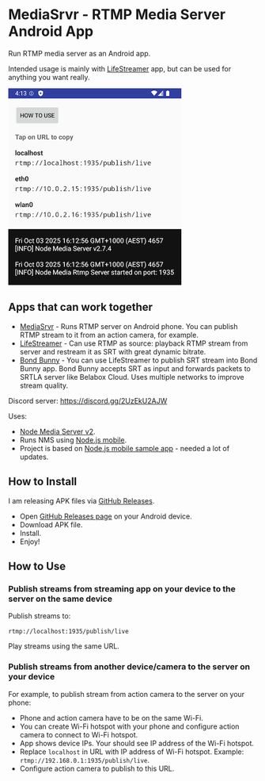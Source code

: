 # MediaSrvr - RTMP Media Server Android App

Run RTMP media server as an Android app.

Intended usage is mainly with [LifeStreamer](https://github.com/dimadesu/LifeStreamer) app, but can be used for anything you want really.

![MediaSrvr Screenshot](docs/MediaSrvr-screenshot.png)

## Apps that can work together

- [MediaSrvr](https://github.com/dimadesu/MediaSrvr) - Runs RTMP server on Android phone. You can publish RTMP stream to it from an action camera, for example.
- [LifeStreamer](https://github.com/dimadesu/LifeStreamer) - Can use RTMP as source: playback RTMP stream from server and restream it as SRT with great dynamic bitrate.
- [Bond Bunny](https://github.com/dimadesu/bond-bunny) - You can use LifeStreamer to publish SRT stream into Bond Bunny app. Bond Bunny accepts SRT as input and forwards packets to SRTLA server like Belabox Cloud. Uses multiple networks to improve stream quality.

Discord server: https://discord.gg/2UzEkU2AJW

Uses:
- [Node Media Server v2](https://github.com/illuspas/Node-Media-Server/tree/v2).
- Runs NMS using [Node.js mobile](https://github.com/nodejs-mobile/nodejs-mobile).
- Project is based on [Node.js mobile sample app](https://github.com/nodejs-mobile/nodejs-mobile-samples/tree/master/android/native-gradle-node-folder) - needed a lot of updates.

## How to Install

I am releasing APK files via [GitHub Releases](https://github.com/dimadesu/MediaSrvr/releases).

- Open [GitHub Releases page](https://github.com/dimadesu/MediaSrvr/releases) on your Android device.
- Download APK file.
- Install.
- Enjoy!

## How to Use

### Publish streams from streaming app on your device to the server on the same device

Publish streams to:

```
rtmp://localhost:1935/publish/live
```

Play streams using the same URL.

### Publish streams from another device/camera to the server on your device

For example, to publish stream from action camera to the server on your phone:

- Phone and action camera have to be on the same Wi-Fi.
- You can create Wi-Fi hotspot with your phone and configure action camera to connect to Wi-Fi hotspot.
- App shows device IPs. Your should see IP address of the Wi-Fi hotspot.
- Replace `localhost` in URL with IP address of Wi-Fi hotspot. Example: `rtmp://192.168.0.1:1935/publish/live`.
- Configure action camera to publish to this URL.
